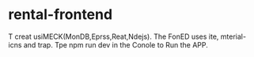 # rental-frontend
T
creat usiMECK(MonDB,Eprss,Reat,Ndejs).
The FonED uses ite, mterial-icns and trap.
Tpe npm run dev in the Conole to Run the APP.
